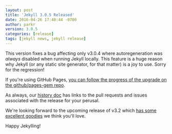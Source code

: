 ```yaml
---
layout: post
title: 'Jekyll 3.0.5 Released'
date: 2016-04-26 17:40:44 -0700
author: parkr
version: 3.0.5
categories: [release]
tags: [jekyll news, jekyll release]
---
```


This version fixes a bug affecting only v3.0.4 where autoregeneration was
*always* disabled when running Jekyll locally. This feature is a huge
reason why Jekyll (or any static site generator, for that matter) is a joy
to use. Sorry for the regression!

If you're using GitHub Pages, [you can follow the progress of the upgrade
on the github/pages-gem repo](https://github.com/github/pages-gem/pull/285).

As always, our [history doc](/docs/history/#v3-0-5) has links to the pull
requests and issues associated with the release for your perusal.

We're looking forward to the upcoming release of v3.2 which [has some
excellent goodies](https://github.com/jekyll/jekyll/blob/master/History.markdown#head)
we think you'll love.

Happy Jekylling!
